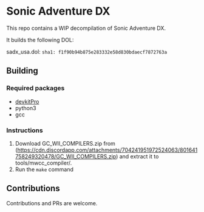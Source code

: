 # Sonic Adventure DX

This repo contains a WIP decompilation of Sonic Adventure DX.

It builds the following DOL:

sadx_usa.dol: `sha1: f1f90b94b875e283332e58d830bdaecf7872763a`

## Building

### Required packages

* [devkitPro](https://devkitpro.org/wiki/Getting_Started)
* python3
* gcc

### Instructions

1. Download GC_WII_COMPILERS.zip from (https://cdn.discordapp.com/attachments/704241951972524063/801641758249320478/GC_WII_COMPILERS.zip) and extract it to tools/mwcc_compiler/.
2. Run the `make` command

## Contributions

Contributions and PRs are welcome.
